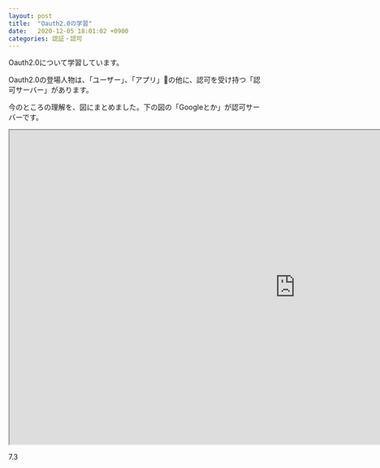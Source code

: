 ```yaml
---
layout: post
title:  "Oauth2.0の学習"
date:   2020-12-05 18:01:02 +0900
categories: 認証・認可
---
```

Oauth2.0について学習しています。

Oauth2.0の登場人物は、「ユーザー」、「アプリ」の他に、認可を受け持つ「認可サーバー」があります。

今のところの理解を、図にまとめました。下の図の「Googleとか」が認可サーバーです。

<iframe src="https://sharedassetsapp-prod.s3.us-east-2.amazonaws.com/public/snapshot-00df7c46-74d7-4a58-860a-35b5a0387b59.svg"  width="1126" height="620"></iframe>



7.3